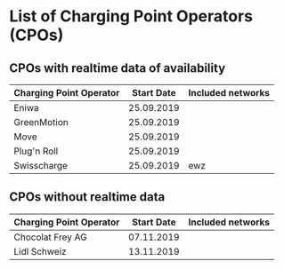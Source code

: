 # List of Charging Point Operators (CPOs)

## CPOs with realtime data of availability

| Charging Point Operator | Start Date | Included networks
| --- | --- | ---
| Eniwa | 25.09.2019 | 
| GreenMotion | 25.09.2019 |
| Move | 25.09.2019 |
| Plug'n Roll | 25.09.2019 |
| Swisscharge | 25.09.2019 | ewz

## CPOs without realtime data

| Charging Point Operator | Start Date | Included networks
| --- | --- | ---
| Chocolat Frey AG | 07.11.2019 |
| Lidl Schweiz | 13.11.2019 |
